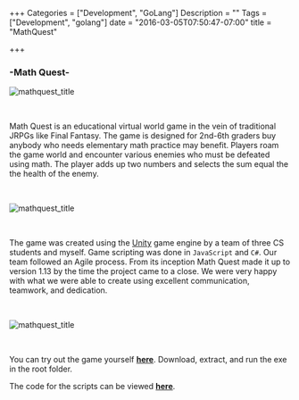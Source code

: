 +++
Categories = ["Development", "GoLang"]
Description = ""
Tags = ["Development", "golang"]
date = "2016-03-05T07:50:47-07:00"
title = "MathQuest"

+++

### -Math Quest-

![mathquest_title](/images/mathquest_title.jpg)

<br>

Math Quest is an educational virtual world game in the vein of traditional JRPGs like Final Fantasy. The game is designed for 2nd-6th graders buy anybody who needs elementary math practice may benefit. Players roam the game world and encounter various enemies who must be defeated using math. The player adds up two numbers and selects the sum equal the the health of the enemy. 

<br>

![mathquest_title](/images/mathquest_tutorial.jpg)

<br>

The game was created using the [Unity](https://unity3d.com/) game engine by a team of three CS students and myself. Game scripting was done in `JavaScript` and `C#`. Our team followed an Agile process. From its inception Math Quest made it up to version 1.13 by the time the project came to a close. We were very happy with what we were able to create using excellent communication, teamwork, and dedication. 

<br>

![mathquest_title](/images/mathquest_fight.jpg)

<br>

You can try out the game yourself **[here](https://drive.google.com/file/d/0B_qdVkAMIOgcOXBVZ0NNQkJjNGs/view)**. Download, extract, and run the exe in the root folder. 

The code for the scripts can be viewed **[here](https://github.com/HansHovanitz/MathQuest)**.